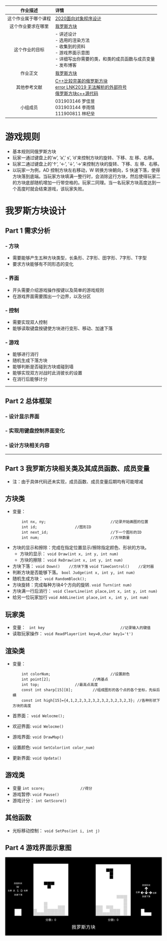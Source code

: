 作业描述|详情
:-:|:--
这个作业属于哪个课程|[2020面向对象程序设计](https://edu.cnblogs.com/campus/fzu/2020OOP)
这个作业要求在哪里|[我罗斯方块 ](https://edu.cnblogs.com/campus/fzu/2020OOP/homework/10729)
这个作业的目标|- 讲述设计<br>- 选用的渲染方法<br>- 收集到的资料<br>- 游戏界面示意图<br>- 详细写出你需要的类，和类的成员函数与成员变量<br>- 发布博客
作业正文|[我罗斯方块 ](https://www.cnblogs.com/2002ljy/p/12820989.html)
其他参考文献|[C++比较完美的俄罗斯方块](https://blog.csdn.net/qq_35294564/article/details/82762737?depth_1-utm_source=distribute.pc_relevant.none-task-blog-BlogCommendFromBaidu-7&utm_source=distribute.pc_relevant.none-task-blog-BlogCommendFromBaidu-7)<br>[error LNK2019 无法解析的外部符号](https://blog.csdn.net/luoyayun361/article/details/84403579)<br>[俄罗斯方块c++源代码](https://blog.csdn.net/qq_42846735/article/details/100046164)
小组成员|031903146 罗佳昱<br>031903144 李雨情<br>111900811 林杞垒
# 游戏规则
- 基本规则同俄罗斯方块
- 玩家一通过键盘上的’w’, ’a’,’ s’, ’d’来控制方块的旋转、下移、左 移、右移。
- 玩家二通过键盘上的’↑’, ’←’, ’↓’, ’→’来控制方块的旋转、下移、左 移、右移。
- 以玩家一为例，AD 控制方块左右移动，W 转换方块朝向，S 快速下落，使得方块落到底端。当玩家方块填满一整行时，会消除这行方块，然后使得玩家二的方块底部随机增加一行带空格的。玩家二同理。当一名玩家方块高度达到一个高度时就会结束游戏，该玩家失败。
# 我罗斯方块设计
## Part 1 需求分析
### - 方块
- 需要能够产生五种方块类型，长条形、Z字形、田字形、7字形、T字型
- 要求方块能够有不同形态的变化
### - 界面
- 开头需要介绍游戏操作按键以及简单的游戏规则
- 在游戏界面需要围出一个边界，以及分区
### - 控制
- 需要实现双人控制
- 能够读取键盘按键使方块进行变形、移动、加速下落
### - 游戏
- 能够进行消行
- 随机生成下落方块
- 能够判断是否碰到方块或碰到墙
- 能够实现双方对战时此消彼长的设置
- 在消行后能够计分

------

## Part 2 总体框架
### - 设计显示界面
### - 实现用键盘控制界面变化
### - 设计方块相关内容

-------

## Part 3 我罗斯方块相关类及其成员函数、成员变量
- 注：由于具体代码还未实现，成员函数、成员变量后期均有可能增减

## 方块类
- 变量：
    ```
        int nx, ny;                             //记录开始画图的位置
        int id;					//图形ID
        int next_id;                            //下一个图形的ID
        int num;                                //方块数量
    ```
- 方块的显示和擦除：完成在指定位置显示/擦除指定颜色、形状的方块。
    - 方块的显示：
        `void Draw(int x, int y, int num)`
    - 方块的擦除：
        `void ReDraw(int x, int y, int num)`
- 方块下落：
        `void Down()    //方块下落`
        `void TimeControl()    //定时器`
- 判断方块是否能够下落。
        `bool Judge(int x, int y, int num)`
- 随机生成方块：
        `void RandomBlock();`
- 方块旋转：完成每种方块4个方向的旋转.
        `void Turn(int num)`
- 方块满一行后消行： 
        `void ClearLine(int place,int x, int y, int num)`
- 给另一位玩家加行
        `void AddLine(int place,int x, int y, int num)`

## 玩家类
- 变量：
    ` int key                                  //记录输入的键值`
- 读取玩家操作：
        `void ReadPlayer(int key=0,char key1='t')`

## 渲染类
- 变量：
    ```
        int colorNum;                           //设置颜色 
        int point[2];			        //两基点    
        int top;				//最高点高度
        const int sharp[15][8];			//组成图形的各个点的各个坐标，先纵后横
        const int high[15]={4,1,2,2,3,2,3,2,3,2,3,2,3,2,3}; //各种形状下方块的高度
     ```

- 首界面：
        `void Welocme();`
- 欢迎界面:
        `void Welocme()`
- 游戏界面:
        `void DrawMap()`
- 设置颜色:
        `void SetColor(int color_num)`
- 更新界面:
        `void Updata()`

## 游戏类
- 变量
    `int score;                //得分`
- 游戏暂停:
        `void Pause()`
- 游戏计分：
        `int GetScore()`

## 其他函数
- 光标移动控制：
        `void SetPos(int i, int j)`

## Part 4 游戏界面示意图
![我罗斯方块理想示意图](https://github.com/2002ljy/homework/blob/master/我罗斯方块理想示意图.png)

